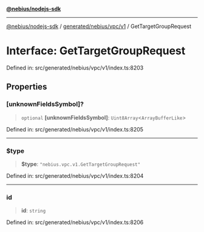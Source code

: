 [**@nebius/nodejs-sdk**](../../../../../README.md)

***

[@nebius/nodejs-sdk](../../../../../README.md) / [generated/nebius/vpc/v1](../README.md) / GetTargetGroupRequest

# Interface: GetTargetGroupRequest

Defined in: src/generated/nebius/vpc/v1/index.ts:8203

## Properties

### \[unknownFieldsSymbol\]?

> `optional` **\[unknownFieldsSymbol\]**: `Uint8Array`\<`ArrayBufferLike`\>

Defined in: src/generated/nebius/vpc/v1/index.ts:8205

***

### $type

> **$type**: `"nebius.vpc.v1.GetTargetGroupRequest"`

Defined in: src/generated/nebius/vpc/v1/index.ts:8204

***

### id

> **id**: `string`

Defined in: src/generated/nebius/vpc/v1/index.ts:8206
